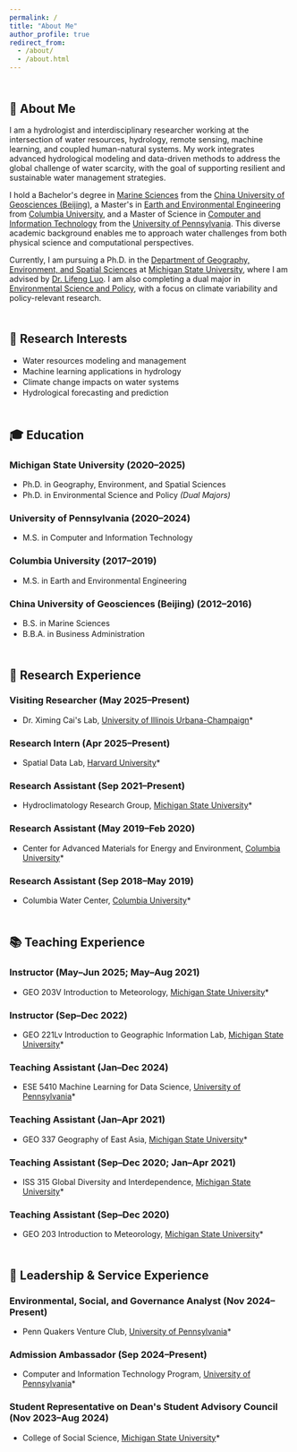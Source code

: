 ```yaml
---
permalink: /
title: "About Me"
author_profile: true
redirect_from: 
  - /about/
  - /about.html
---
```


<style>
h2 {
  margin-top: 2.5em;
}

hr {
  border: none;
  height: 1px;
  background-color: #d1d5db;
  margin: 2.5em 0 1.5em 0;
}

@media (prefers-color-scheme: dark) {
  hr {
    background-color: #4b5563;
  }
}

ul li {
  margin-bottom: 0.15em;
}

ol li {
  margin-bottom: 0.3em;
}
</style>

## 👋 About Me

I am a hydrologist and interdisciplinary researcher working at the intersection of water resources, hydrology, remote sensing, machine learning, and coupled human-natural systems. My work integrates advanced hydrological modeling and data-driven methods to address the global challenge of water scarcity, with the goal of supporting resilient and sustainable water management strategies.

I hold a Bachelor's degree in [Marine Sciences](https://sos.cugb.edu.cn/) from the [China University of Geosciences (Beijing)](https://en.cugb.edu.cn/), a Master's in [Earth and Environmental Engineering](https://www.eee.columbia.edu/) from [Columbia University](https://www.columbia.edu/), and a Master of Science in [Computer and Information Technology](https://online.seas.upenn.edu/degrees/mcit-online/) from the [University of Pennsylvania](https://www.upenn.edu/). This diverse academic background enables me to approach water challenges from both physical science and computational perspectives.

Currently, I am pursuing a Ph.D. in the [Department of Geography, Environment, and Spatial Sciences](https://geo.msu.edu/) at [Michigan State University](https://msu.edu/), where I am advised by [Dr. Lifeng Luo](https://geo.msu.edu/directory/luo-lifeng.html). I am also completing a dual major in [Environmental Science and Policy](https://esp.msu.edu/), with a focus on climate variability and policy-relevant research.

## 🌱 Research Interests

- Water resources modeling and management
- Machine learning applications in hydrology
- Climate change impacts on water systems
- Hydrological forecasting and prediction

## 🎓 Education

### Michigan State University (2020–2025)
* Ph.D. in Geography, Environment, and Spatial Sciences
* Ph.D. in Environmental Science and Policy *(Dual Majors)*

### University of Pennsylvania (2020–2024)
* M.S. in Computer and Information Technology

### Columbia University (2017–2019)
* M.S. in Earth and Environmental Engineering

### China University of Geosciences (Beijing) (2012–2016)
* B.S. in Marine Sciences
* B.B.A. in Business Administration

## 🔬 Research Experience

### Visiting Researcher (May 2025–Present)  
* Dr. Ximing Cai's Lab, <u>University of Illinois Urbana-Champaign</u>*

### Research Intern (Apr 2025–Present)  
* Spatial Data Lab, <u>Harvard University</u>*

### Research Assistant (Sep 2021–Present)  
* Hydroclimatology Research Group, <u>Michigan State University</u>*

### Research Assistant (May 2019–Feb 2020)  
* Center for Advanced Materials for Energy and Environment, <u>Columbia University</u>*

### Research Assistant (Sep 2018–May 2019)  
* Columbia Water Center, <u>Columbia University</u>*

## 📚 Teaching Experience

### Instructor (May–Jun 2025; May–Aug 2021)  
* GEO 203V Introduction to Meteorology, <u>Michigan State University</u>*  

### Instructor (Sep–Dec 2022)  
* GEO 221Lv Introduction to Geographic Information Lab, <u>Michigan State University</u>*  

### Teaching Assistant (Jan–Dec 2024)  
* ESE 5410 Machine Learning for Data Science, <u>University of Pennsylvania</u>*  

### Teaching Assistant (Jan–Apr 2021)  
* GEO 337 Geography of East Asia, <u>Michigan State University</u>*  

### Teaching Assistant (Sep–Dec 2020; Jan–Apr 2021)  
* ISS 315 Global Diversity and Interdependence, <u>Michigan State University</u>*  
  
### Teaching Assistant (Sep–Dec 2020)  
* GEO 203 Introduction to Meteorology, <u>Michigan State University</u>*  

## 🤝 Leadership & Service Experience

### Environmental, Social, and Governance Analyst (Nov 2024–Present)  
* Penn Quakers Venture Club, <u>University of Pennsylvania</u>*

### Admission Ambassador (Sep 2024–Present)  
* Computer and Information Technology Program, <u>University of Pennsylvania</u>*

### Student Representative on Dean's Student Advisory Council (Nov 2023–Aug 2024)  
* College of Social Science, <u>Michigan State University</u>*
